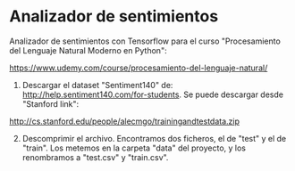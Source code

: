 # Analizador de sentimientos

Analizador de sentimientos con Tensorflow para el curso "Procesamiento del Lenguaje Natural Moderno en Python":

https://www.udemy.com/course/procesamiento-del-lenguaje-natural/

1. Descargar el dataset "Sentiment140" de: http://help.sentiment140.com/for-students. Se puede descargar desde "Stanford link":

http://cs.stanford.edu/people/alecmgo/trainingandtestdata.zip

2. Descomprimir el archivo. Encontramos dos ficheros, el de "test" y el de "train". Los metemos en la carpeta "data" del proyecto, y los renombramos a "test.csv" y "train.csv".

